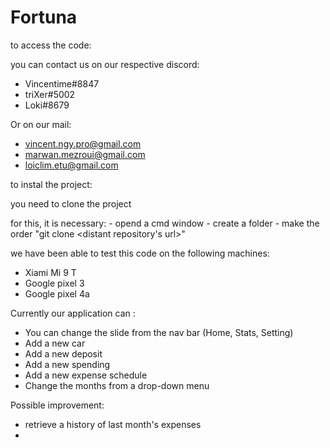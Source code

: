 # Fortuna

to access the code:

  you can contact us on our respective discord:
  - Vincentime#8847
  - triXer#5002
  - Loki#8679


  Or on our mail:
  - vincent.ngy.pro@gmail.com
  - marwan.mezroui@gmail.com
  - loiclim.etu@gmail.com


to instal the project:

  you need to clone the project
  
  for this, it is necessary:
    - opend a cmd window
    - create a folder
    - make the order "git clone <distant repository's url>"


we have been able to test this code on the following machines:
  - Xiami Mi 9 T
  - Google pixel 3
  - Google pixel 4a


Currently our application can :
  - You can change the slide from the nav bar (Home, Stats, Setting)
  - Add a new car
  - Add a new deposit
  - Add a new spending
  - Add a new expense schedule
  - Change the months from a drop-down menu


Possible improvement:
  - retrieve a history of last month's expenses
  - 
